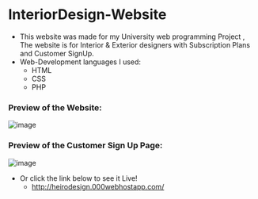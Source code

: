 # InteriorDesign-Website

- This website was made for my University web programming Project , The website is for Interior &amp; Exterior designers with Subscription Plans and Customer SignUp.
- Web-Development languages I used: 
  - HTML 
  - CSS 
  - PHP
  
### Preview of the Website: 
  
  ![image](https://user-images.githubusercontent.com/76783878/137340327-af27f30c-1395-42cc-91a5-b095b532cd6d.png)

### Preview of the Customer Sign Up Page: 

![image](https://user-images.githubusercontent.com/76783878/137340907-a4da151a-3ef9-48d2-80b4-b9d0a9f9616c.png)

- Or click the link below to see it Live!
  - http://heirodesign.000webhostapp.com/
